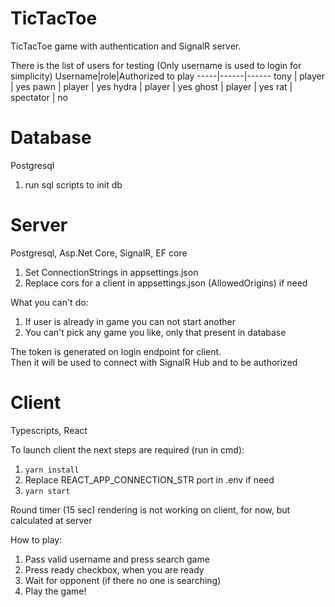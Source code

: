 # TicTacToe

TicTacToe game with authentication and SignalR server.

There is the list of users for testing
(Only username is used to login for simplicity)
Username|role|Authorized to play
-----|------|------
tony | player | yes
pawn | player | yes
hydra | player | yes
ghost | player | yes
rat | spectator | no

# Database
Postgresql

1. run sql scripts to init db

# Server
Postgresql, Asp.Net Core, SignalR, EF core<br>

1. Set ConnectionStrings in appsettings.json
2. Replace cors for a client in appsettings.json (AllowedOrigins) if need

What you can't do:
1. If user is already in game you can not start another
2. You can't pick any game you like, only that present in database

The token is generated on login endpoint for client. <br>
Then it will be used to connect with SignalR Hub and to be authorized

# Client

Typescripts, React

To launch client the next steps are required (run in cmd):
1. ```yarn install```
2. Replace REACT_APP_CONNECTION_STR port in .env if need 
3. ```yarn start```

Round timer (15 sec) rendering is not working on client, for now, but
calculated at server

How to play:
1. Pass valid username and press search game
2. Press ready checkbox, when you are ready
3. Wait for opponent (if there no one is searching)
4. Play the game!
